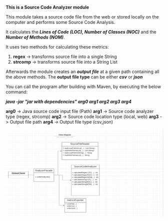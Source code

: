 **This is a Source Code Analyzer module**

This module takes a source code file from the web or stored locally on the computer and performs some Source Code Analysis.

It calculates the ***Lines of Code (LOC), Number of Classes (NOC)*** and the ***Number of Methods (NOM)***.

It uses two methods for calculating these metrics:

1. **regex** -> transforms source file into a single String
2. **strcomp** -> transforms source file into a String List

Afterwards the module creates an ***output file*** at a given path containing all the above methods. 
The **output file type** can be either ***csv*** or ***json***

You can call the program after building with Maven, by executing the below command:

***java -jar "jar with dependencies" arg0 arg1 arg2 arg3 arg4***

**arg0** -> Java source code input file (Path)
**arg1** -> Source code analyzer type (regex, strcomp)
**arg2** -> Source code location type (local, web)
**arg3** -> Output file path 
**arg4** -> Output file type (csv,json)

![Class Diagram](images/ClassDiagram.jpg?raw=true)